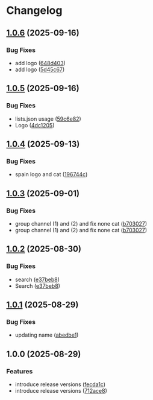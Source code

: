 # Changelog

## [1.0.6](https://github.com/qwertyuiop8899/tvvoo/compare/v1.0.5...v1.0.6) (2025-09-16)


### Bug Fixes

* add logo ([648d403](https://github.com/qwertyuiop8899/tvvoo/commit/648d403d42c2596fadb3d62ff9ccc522a75c544b))
* add logo ([5d45c67](https://github.com/qwertyuiop8899/tvvoo/commit/5d45c67fa861f41221a228e5c296d4b13531e8bf))

## [1.0.5](https://github.com/qwertyuiop8899/tvvoo/compare/v1.0.4...v1.0.5) (2025-09-16)


### Bug Fixes

* lists.json usage ([59c6e82](https://github.com/qwertyuiop8899/tvvoo/commit/59c6e82eeb84aeb3ac37799c0b027d238eac3163))
* Logo ([4dc1205](https://github.com/qwertyuiop8899/tvvoo/commit/4dc1205ae9a0a0bf98e582feb349ae3f13f615d4))

## [1.0.4](https://github.com/qwertyuiop8899/tvvoo/compare/v1.0.3...v1.0.4) (2025-09-13)


### Bug Fixes

* spain logo and cat ([196744c](https://github.com/qwertyuiop8899/tvvoo/commit/196744c24dbaa04c8510215e58618f91308be8b6))

## [1.0.3](https://github.com/qwertyuiop8899/tvvoo/compare/v1.0.2...v1.0.3) (2025-09-01)


### Bug Fixes

* group channel (1) and (2) and fix none cat ([b703027](https://github.com/qwertyuiop8899/tvvoo/commit/b7030275e86579eeb07b4a5542dc324d36eaf93b))
* group channel (1) and (2) and fix none cat ([b703027](https://github.com/qwertyuiop8899/tvvoo/commit/b7030275e86579eeb07b4a5542dc324d36eaf93b))

## [1.0.2](https://github.com/qwertyuiop8899/tvvoo/compare/v1.0.1...v1.0.2) (2025-08-30)


### Bug Fixes

* search ([e37beb8](https://github.com/qwertyuiop8899/tvvoo/commit/e37beb8636df891df5790d1484aa6781e9c0f220))
* Search ([e37beb8](https://github.com/qwertyuiop8899/tvvoo/commit/e37beb8636df891df5790d1484aa6781e9c0f220))

## [1.0.1](https://github.com/qwertyuiop8899/tvvoo/compare/v1.0.0...v1.0.1) (2025-08-29)


### Bug Fixes

* updating name ([abedbe1](https://github.com/qwertyuiop8899/tvvoo/commit/abedbe19b50a425115cdccf2ba382b0bdc6e0b2e))

## 1.0.0 (2025-08-29)


### Features

* introduce release versions ([fecda1c](https://github.com/qwertyuiop8899/tvvoo/commit/fecda1c5fed1e1d7ffa07d8a2cf30b842becf166))
* introduce release versions ([712ace8](https://github.com/qwertyuiop8899/tvvoo/commit/712ace8e860488712fac982ec3a2bc04838d4c37))
